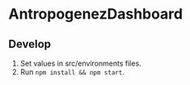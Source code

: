 # AntropogenezDashboard

## Develop
1. Set values in src/environments files.
2. Run `npm install && npm start`.
